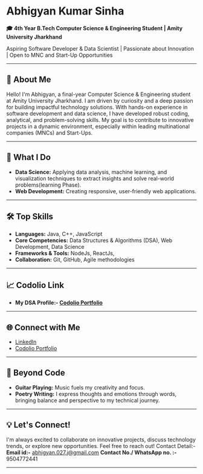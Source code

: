 # Abhigyan Kumar Sinha

**🎓 4th Year B.Tech Computer Science & Engineering Student | Amity University Jharkhand**

Aspiring Software Developer & Data Scientist | Passionate about Innovation | Open to MNC and Start-Up Opportunities

---

## 👋 About Me

Hello! I'm Abhigyan, a final-year Computer Science & Engineering student at Amity University Jharkhand. I am driven by curiosity and a deep passion for building impactful technology solutions. With hands-on experience in software development and data science, I have developed robust coding, analytical, and problem-solving skills. My goal is to contribute to innovative projects in a dynamic environment, especially within leading multinational companies (MNCs) and Start-Ups.

---

## 🚀 What I Do

- **Data Science:** Applying data analysis, machine learning, and visualization techniques to extract insights and solve real-world problems(learning Phase).
- **Web Development:** Creating responsive, user-friendly web applications.

---

## 🛠️ Top Skills

- **Languages:** Java, C++, JavaScript
- **Core Competencies:** Data Structures & Algorithms (DSA), Web Development, Data Science
- **Frameworks & Tools:**  NodeJs, ReactJs, 
- **Collaboration:** Git, GitHub, Agile methodologies

---

## 📈 Codolio Link


- **My DSA Profile:- [Codolio Portfolio](https://codolio.com/profile/Abhigyan24379)**

---

## 🌐 Connect with Me

- [LinkedIn](https://www.linkedin.com/in/abhigyan-kumar-sinha-627641238/)
- [Codolio Portfolio](https://codolio.com/profile/Abhigyan24379)

---

## 🎸 Beyond Code

- **Guitar Playing:** Music fuels my creativity and focus.
- **Poetry Writing:** I express thoughts and emotions through words, bringing balance and perspective to my technical journey.

---

## 💡 Let's Connect!

I'm always excited to collaborate on innovative projects, discuss technology trends, or explore new opportunities. Feel free to reach out!
Contact Detail:- 
**Email id:-** abhigyan.027.j@gmail.com
**Contact No./ WhatsApp no. :-** 9504772441

---
